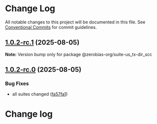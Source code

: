 # Change Log

All notable changes to this project will be documented in this file.
See [Conventional Commits](https://conventionalcommits.org) for commit guidelines.

## [1.0.2-rc.1](https://github.com/zerobias-org/suite/compare/@zerobias-org/suite-us_tx-dir_scc@1.0.2-rc.0...@zerobias-org/suite-us_tx-dir_scc@1.0.2-rc.1) (2025-08-05)

**Note:** Version bump only for package @zerobias-org/suite-us_tx-dir_scc





## [1.0.2-rc.0](https://github.com/zerobias-org/suite/compare/@zerobias-org/suite-us_tx-dir_scc@1.0.1...@zerobias-org/suite-us_tx-dir_scc@1.0.2-rc.0) (2025-08-05)


### Bug Fixes

* all suites changed ([fa57fa1](https://github.com/zerobias-org/suite/commit/fa57fa1af7628003297df46b2d7740fe95bd2666))





# Change log

